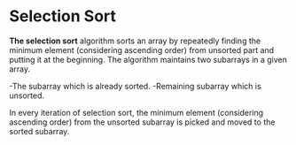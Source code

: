 Selection Sort
==============
**The selection sort** algorithm sorts an array by repeatedly finding the minimum element (considering ascending order) from unsorted part and putting it at the beginning. The algorithm maintains two subarrays in a given array.

-The subarray which is already sorted.
-Remaining subarray which is unsorted.

In every iteration of selection sort, the minimum element (considering ascending order) from the unsorted subarray is picked and moved to the sorted subarray.
